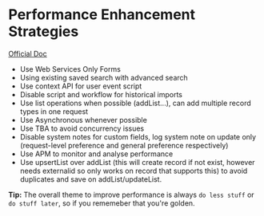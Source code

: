 # Performance Enhancement Strategies

[Official Doc](https://docs.oracle.com/en/cloud/saas/netsuite/ns-online-help/section_1537861842.html)

- Use Web Services Only Forms
- Using existing saved search with advanced search
- Use context API for user event script
- Disable script and workflow for historical imports
- Use list operations when possible (addList...), can add multiple record types in one request
- Use Asynchronous whenever possible
- Use TBA to avoid concurrency issues
- Disable system notes for custom fields, log system note on update only (request-level preference and general preference respectively)
- Use APM to monitor and analyse performance
- Use upsertList over addList (this will create record if not exist, however needs externalid so only works on record that supports this) to avoid duplicates and save on addList/updateList.

**Tip:** The overall theme to improve performance is always `do less stuff` or `do stuff later`, so if you rememeber that you're golden.